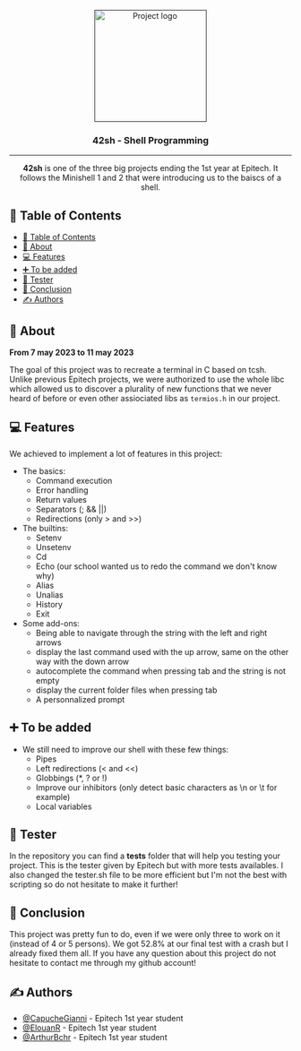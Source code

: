 <p align="center">
  <a href="" rel="noopener">
 <img width=200px height=200px src="https://fymyte.com/pictures/unix_shell.png" alt="Project logo"></a>
</p>

<h3 align="center"><strong>42sh</strong> - Shell Programming</h3>

---

<p align="center"> 
    <strong>42sh</strong> is one of the three big projects ending the 1st year at Epitech. It follows the Minishell 1 and 2 that were introducing us to the baiscs of a shell.
    <br> 
</p>

## 📝 Table of Contents

- [📝 Table of Contents](#-table-of-contents)
- [🧐 About ](#-about-)
- [💻 Features ](#-features-)
- [➕ To be added ](#-to-be-added-)
- [🤖 Tester ](#-tester-)
- [📆 Conclusion ](#-conclusion-)
- [✍️ Authors ](#️-authors-)

## 🧐 About <a name="about"></a>

<strong>From 7 may 2023 to 11 may 2023</strong>

The goal of this project was to recreate a terminal in C based on tcsh. Unlike previous Epitech projects, we were authorized to use the whole libc which allowed us to discover a plurality of new functions that we never heard of before or even other assiociated libs as `termios.h` in our project.

## 💻 Features <a name="features"></a>

We achieved to implement a lot of features in this project:
- The basics:
  - Command execution
  - Error handling
  - Return values
  - Separators (; && ||)
  - Redirections (only > and >>)
- The builtins:
  - Setenv
  - Unsetenv
  - Cd
  - Echo (our school wanted us to redo the command we don't know why)
  - Alias
  - Unalias
  - History
  - Exit
- Some add-ons:
  - Being able to navigate through the string with the left and right arrows
  - display the last command used with the up arrow, same on the other way with the down arrow
  - autocomplete the command when pressing tab and the string is not empty
  - display the current folder files when pressing tab
  - A personnalized prompt

## ➕ To be added <a name="more"></a>

- We still need to improve our shell with these few things:
  - Pipes
  - Left redirections (< and <<)
  - Globbings (\*, ? or !)
  - Improve our inhibitors (only detect basic characters as \n or \t for example)
  - Local variables

## 🤖 Tester <a name="tester"></a>

In the repository you can find a <b>tests</b> folder that will help you testing your project. This is the tester given by Epitech but with more tests availables. I also changed the tester.sh file to be more efficient but I'm not the best with scripting so do not hesitate to make it further!

## 📆 Conclusion <a name="conclusion"></a>

This project was pretty fun to do, even if we were only three to work on it (instead of 4 or 5 persons). We got 52.8% at our final test with a crash but I already fixed them all. If you have any question about this project do not hesitate to contact me through my github account!

## ✍️ Authors <a name="authors"></a>

- [@CapucheGianni](https://github.com/capuchegianni) - Epitech 1st year student
- [@ElouanR](https://github.com/ElouanR) - Epitech 1st year student
- [@ArthurBchr](https://github.com/ArthurBchr) - Epitech 1st year student